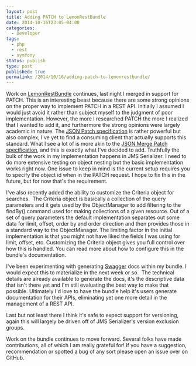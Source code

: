 ```yaml
---
layout: post
title: Adding PATCH to LemonRestBundle
date: 2014-10-16T23:05-04:00
categories:
  - Developer
tags:
  - php
  - rest
  - symfony
status: publish
type: post
published: true
permalink: /2014/10/16/adding-patch-to-lemonrestbundle/
---
```

Work on [LemonRestBundle](http://github.com/stanlemon/rest-bundle) continues, last night I merged in support for PATCH. This is an interesting beast because there are some strong opinions on the proper way to implement PATCH in a REST API. Initially I assumed I would just avoid it rather than subject myself to the judgment of poor implementation. However, the more I researched PATCH the more I realized that I wanted to add it, and furthermore the strong opinions were largely academic in nature. The [JSON Patch specification](https://tools.ietf.org/html/rfc6902) is rather powerful but also complex, I've yet to find a consuming client that actually supports this standard. What I see a lot of is more akin to the [JSON Merge Patch specification](http://tools.ietf.org/html/draft-ietf-appsawg-json-merge-patch-07), and this is exactly what I've decided to add. Truthfully the bulk of the work in my implementation happens in JMS Serializer. I need to do more extensive testing on object nesting but the basic implementation works right now. One issue to keep in mind is the current setup requires you to specify the object id when in the PATCH request. I hope to fix this in the future, but for now that's the requirement.

I've also recently added the ability to customize the Criteria object for searches.  The Criteria object is basically a collection of the query parameters and it gets used by the ObjectManager to add filtering to the findBy() command used for making collections of a given resource. Out of a set of query parameters the default implementation separates out some data for limit, offset, order by and order direction and then provides those in a standard way to the ObjectManager. The limiting factor in the initial implementation is that you might not have liked the fields I was using for limit, offset, etc. Customizing the Criteria object gives you full control over how this is handled. You can read more about how to configure this in the bundle's documentation.

I've been experimenting with generating [Swagger](http://swagger.io) docs within my bundle. I would expect this to materialize in the next week or so.  The technical details are already available to generate the docs, it's the descriptive data that isn't there yet and I'm still evaluating the best way to make that possible. Ultimately I'd love to have the bundle help it's users generate documentation for their APIs, eliminating yet one more detail in the management of a REST API.

Last but not least there I think it's safe to expect support for versioning, again this will largely be driven off of JMS Serializer's version exclusion groups.

Work on the bundle continues to move forward. Several folks have made contributions, all of which I am really grateful for! If you have a suggestion, recommendation or spotted a bug of any sort please open an issue over on GitHub.
